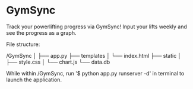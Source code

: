 # GymSync
Track your powerlifting progress via GymSync! Input your lifts weekly and see the progress as a graph.

File structure:

/GymSync
│
├── app.py
├── templates
│   └── index.html
├── static
│   ├── style.css
│   └── chart.js
└── data.db

While within /GymSync, run '$ python app.py runserver -d' in terminal to launch the application.
